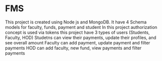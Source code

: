 # FMS
This project is created using Node js and MongoDB.
It have 4 Schema models for faculty, funds, payment and student
In this project authorization concept is used via tokens
this project have 3 types of users (Students, Faculty, HOD)
Studetns can view their payments, update their profiles, and see overall amount
Faculty can add payment, update payment and filter payments
HOD can add faculty, new fund, view payments and filter payments

